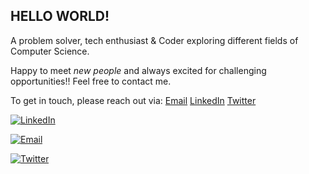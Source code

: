 ## **HELLO WORLD!**
A problem solver, tech enthusiast & Coder exploring different fields of Computer Science.


Happy to meet _new people_ and always excited for challenging opportunities!!
Feel free to contact me. 

To get in touch, please reach out via: [Email](divyanshijain174@gmail.com) [LinkedIn](https://www.linkedin.com/in/divyanshijain/) [Twitter](https://twitter.com/DivyanshiJain_) 



[![LinkedIn](<img src="https://user-images.githubusercontent.com/54709490/139678044-c1462905-f11b-4e0e-a3a0-2d277bcfc0b5.jpg" width="200" height="200" />)](https://www.linkedin.com/in/divyanshijain/)


[![Email](https://user-images.githubusercontent.com/54709490/139678917-e6186080-ce28-4ae8-95ef-ae8f072b67dd.jpg)](divyanshijain174@gmail.com)


[![Twitter](https://user-images.githubusercontent.com/54709490/139678195-67971669-4290-44c5-99df-7d60626c600a.png)](https://twitter.com/DivyanshiJain_)
